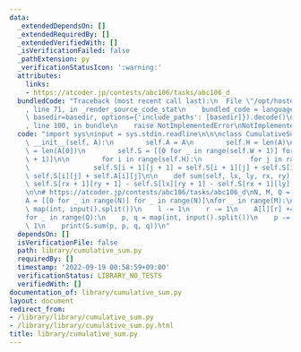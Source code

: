 ```yaml
---
data:
  _extendedDependsOn: []
  _extendedRequiredBy: []
  _extendedVerifiedWith: []
  _isVerificationFailed: false
  _pathExtension: py
  _verificationStatusIcon: ':warning:'
  attributes:
    links:
    - https://atcoder.jp/contests/abc106/tasks/abc106_d
  bundledCode: "Traceback (most recent call last):\n  File \"/opt/hostedtoolcache/PyPy/3.7.13/x64/site-packages/onlinejudge_verify/documentation/build.py\"\
    , line 71, in _render_source_code_stat\n    bundled_code = language.bundle(stat.path,\
    \ basedir=basedir, options={'include_paths': [basedir]}).decode()\n  File \"/opt/hostedtoolcache/PyPy/3.7.13/x64/site-packages/onlinejudge_verify/languages/python.py\"\
    , line 100, in bundle\n    raise NotImplementedError\nNotImplementedError\n"
  code: "import sys\ninput = sys.stdin.readline\n\n\nclass CumulativeSum2D:\n    def\
    \ __init__(self, A):\n        self.A = A\n        self.H = len(A)\n        self.W\
    \ = len(A[0])\n        self.S = [[0 for _ in range(self.W + 1)] for _ in range(self.H\
    \ + 1)]\n\n        for i in range(self.H):\n            for j in range(self.W):\n\
    \                self.S[i + 1][j + 1] = self.S[i + 1][j] + self.S[i][j + 1] -\
    \ self.S[i][j] + self.A[i][j]\n\n    def sum(self, lx, ly, rx, ry):\n        return\
    \ self.S[rx + 1][ry + 1] - self.S[lx][ry + 1] - self.S[rx + 1][ly] + self.S[lx][ly]\n\
    \n\n# https://atcoder.jp/contests/abc106/tasks/abc106_d\nN, M, Q = map(int, input().split())\n\
    A = [[0 for _ in range(N)] for _ in range(N)]\nfor _ in range(M):\n    l, r =\
    \ map(int, input().split())\n    l -= 1\n    r -= 1\n    A[l][r] += 1\n\nS = CumulativeSum2D(A)\n\
    for _ in range(Q):\n    p, q = map(int, input().split())\n    p -= 1\n    q -=\
    \ 1\n    print(S.sum(p, p, q, q))\n"
  dependsOn: []
  isVerificationFile: false
  path: library/cumulative_sum.py
  requiredBy: []
  timestamp: '2022-09-19 00:58:59+09:00'
  verificationStatus: LIBRARY_NO_TESTS
  verifiedWith: []
documentation_of: library/cumulative_sum.py
layout: document
redirect_from:
- /library/library/cumulative_sum.py
- /library/library/cumulative_sum.py.html
title: library/cumulative_sum.py
---
```

